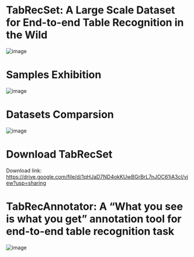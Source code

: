 # TabRecSet: A Large Scale Dataset for End-to-end Table Recognition in the Wild
![image](https://user-images.githubusercontent.com/33459391/191694136-5f434a1e-5030-4fce-aba6-aa7c1d433f4a.png)

# Samples Exhibition
![image](https://user-images.githubusercontent.com/33459391/191695611-f15e73d9-5752-4416-9910-ddac1fcaefd2.png)

# Datasets Comparsion
![image](https://user-images.githubusercontent.com/33459391/191695708-fc705d4b-2d6e-4af9-aa00-d26dc50e2cde.png)

# Download TabRecSet
Download link: https://drive.google.com/file/d/1qHJaD7ND4okKUwBGrBrL7nJOC61iA3cl/view?usp=sharing

# TabRecAnnotator: A “What you see is what you get” annotation tool for end-to-end table recognition task
![image](https://user-images.githubusercontent.com/33459391/191698635-ae75f3f4-303e-4058-aecf-db4ce3ef9d88.png)
